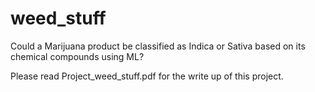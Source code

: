 # weed_stuff
Could a Marijuana product be classified as Indica or Sativa based on its chemical compounds using ML?  

Please read Project_weed_stuff.pdf for the write up of this project.
